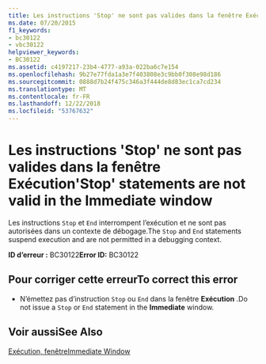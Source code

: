 ```yaml
---
title: Les instructions 'Stop' ne sont pas valides dans la fenêtre Exécution
ms.date: 07/20/2015
f1_keywords:
- bc30122
- vbc30122
helpviewer_keywords:
- BC30122
ms.assetid: c4197217-23b4-4777-a93a-022ba6c7e154
ms.openlocfilehash: 9b27e77fda1a3e7f403808e3c9bb0f308e98d186
ms.sourcegitcommit: 0888d7b24f475c346a3f444de8d83ec1ca7cd234
ms.translationtype: MT
ms.contentlocale: fr-FR
ms.lasthandoff: 12/22/2018
ms.locfileid: "53767632"
---
```

# <a name="stop-statements-are-not-valid-in-the-immediate-window"></a><span data-ttu-id="f7393-102">Les instructions 'Stop' ne sont pas valides dans la fenêtre Exécution</span><span class="sxs-lookup"><span data-stu-id="f7393-102">'Stop' statements are not valid in the Immediate window</span></span>
<span data-ttu-id="f7393-103">Les instructions `Stop` et `End` interrompent l’exécution et ne sont pas autorisées dans un contexte de débogage.</span><span class="sxs-lookup"><span data-stu-id="f7393-103">The `Stop` and `End` statements suspend execution and are not permitted in a debugging context.</span></span>  
  
 <span data-ttu-id="f7393-104">**ID d’erreur :** BC30122</span><span class="sxs-lookup"><span data-stu-id="f7393-104">**Error ID:** BC30122</span></span>  
  
## <a name="to-correct-this-error"></a><span data-ttu-id="f7393-105">Pour corriger cette erreur</span><span class="sxs-lookup"><span data-stu-id="f7393-105">To correct this error</span></span>  
  
-   <span data-ttu-id="f7393-106">N’émettez pas d’instruction `Stop` ou `End` dans la fenêtre **Exécution** .</span><span class="sxs-lookup"><span data-stu-id="f7393-106">Do not issue a `Stop` or `End` statement in the **Immediate** window.</span></span>  
  
## <a name="see-also"></a><span data-ttu-id="f7393-107">Voir aussi</span><span class="sxs-lookup"><span data-stu-id="f7393-107">See Also</span></span>  
 [<span data-ttu-id="f7393-108">Exécution, fenêtre</span><span class="sxs-lookup"><span data-stu-id="f7393-108">Immediate Window</span></span>](/visualstudio/ide/reference/immediate-window)
